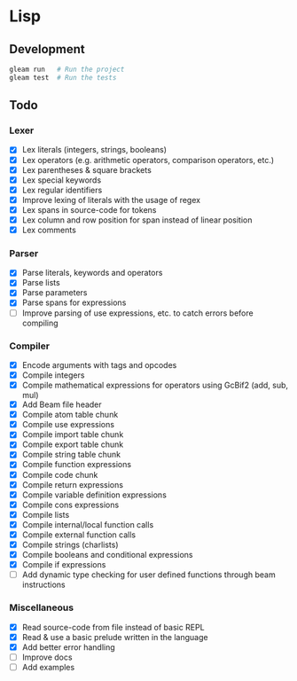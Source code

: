 # Lisp

## Development

```sh
gleam run   # Run the project
gleam test  # Run the tests
```

## Todo

### Lexer

- [x] Lex literals (integers, strings, booleans)
- [x] Lex operators (e.g. arithmetic operators, comparison operators, etc.)
- [x] Lex parentheses & square brackets
- [x] Lex special keywords
- [x] Lex regular identifiers
- [x] Improve lexing of literals with the usage of regex
- [x] Lex spans in source-code for tokens
- [x] Lex column and row position for span instead of linear position
- [x] Lex comments

### Parser

- [x] Parse literals, keywords and operators
- [x] Parse lists
- [x] Parse parameters
- [x] Parse spans for expressions
- [ ] Improve parsing of use expressions, etc. to catch errors before compiling

### Compiler

- [x] Encode arguments with tags and opcodes
- [x] Compile integers
- [x] Compile mathematical expressions for operators using GcBif2 (add, sub, mul)
- [x] Add Beam file header
- [x] Compile atom table chunk
- [x] Compile use expressions
- [x] Compile import table chunk
- [x] Compile export table chunk
- [x] Compile string table chunk
- [x] Compile function expressions
- [x] Compile code chunk
- [x] Compile return expressions
- [x] Compile variable definition expressions
- [x] Compile cons expressions
- [x] Compile lists
- [x] Compile internal/local function calls
- [x] Compile external function calls
- [x] Compile strings (charlists)
- [x] Compile booleans and conditional expressions
- [x] Compile if expressions
- [ ] Add dynamic type checking for user defined functions through beam instructions

### Miscellaneous

- [x] Read source-code from file instead of basic REPL
- [x] Read & use a basic prelude written in the language
- [x] Add better error handling
- [ ] Improve docs
- [ ] Add examples
